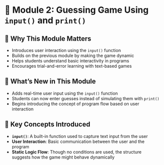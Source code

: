 # 🧩 Module 2: Guessing Game Using `input()` and `print()`

## 🎯 Why This Module Matters  
- Introduces user interaction using the `input()` function  
- Builds on the previous module by making the game dynamic  
- Helps students understand basic interactivity in programs  
- Encourages trial-and-error learning with text-based games

## 🚀 What’s New in This Module  
- Adds real-time user input using the `input()` function  
- Students can now enter guesses instead of simulating them with `print()`  
- Begins introducing the concept of program flow based on user interaction

## 🧠 Key Concepts Introduced  
- **`input()`**: A built-in function used to capture text input from the user  
- **User Interaction**: Basic communication between the user and the program  
- **Static Logic Flow**: Though no conditions are used, the structure suggests how the game might behave dynamically


